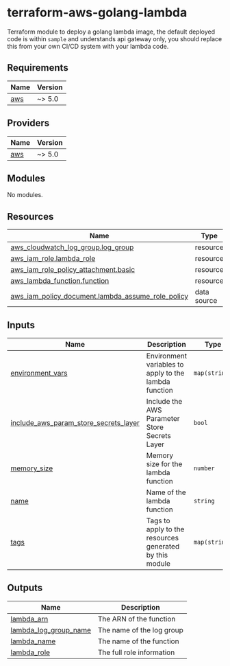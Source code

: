 # terraform-aws-golang-lambda
Terraform module to deploy a golang lambda image, the default deployed code is within `sample` and understands api gateway only, you should replace this from your own CI/CD system with your lambda code.

<!-- BEGIN_TF_DOCS -->
## Requirements

| Name | Version |
|------|---------|
| <a name="requirement_aws"></a> [aws](#requirement\_aws) | ~> 5.0 |

## Providers

| Name | Version |
|------|---------|
| <a name="provider_aws"></a> [aws](#provider\_aws) | ~> 5.0 |

## Modules

No modules.

## Resources

| Name | Type |
|------|------|
| [aws_cloudwatch_log_group.log_group](https://registry.terraform.io/providers/hashicorp/aws/latest/docs/resources/cloudwatch_log_group) | resource |
| [aws_iam_role.lambda_role](https://registry.terraform.io/providers/hashicorp/aws/latest/docs/resources/iam_role) | resource |
| [aws_iam_role_policy_attachment.basic](https://registry.terraform.io/providers/hashicorp/aws/latest/docs/resources/iam_role_policy_attachment) | resource |
| [aws_lambda_function.function](https://registry.terraform.io/providers/hashicorp/aws/latest/docs/resources/lambda_function) | resource |
| [aws_iam_policy_document.lambda_assume_role_policy](https://registry.terraform.io/providers/hashicorp/aws/latest/docs/data-sources/iam_policy_document) | data source |

## Inputs

| Name | Description | Type | Default | Required |
|------|-------------|------|---------|:--------:|
| <a name="input_environment_vars"></a> [environment\_vars](#input\_environment\_vars) | Environment variables to apply to the lambda function | `map(string)` | `{}` | no |
| <a name="input_include_aws_param_store_secrets_layer"></a> [include\_aws\_param\_store\_secrets\_layer](#input\_include\_aws\_param\_store\_secrets\_layer) | Include the AWS Parameter Store Secrets Layer | `bool` | `false` | no |
| <a name="input_memory_size"></a> [memory\_size](#input\_memory\_size) | Memory size for the lambda function | `number` | `128` | no |
| <a name="input_name"></a> [name](#input\_name) | Name of the lambda function | `string` | n/a | yes |
| <a name="input_tags"></a> [tags](#input\_tags) | Tags to apply to the resources generated by this module | `map(string)` | `{}` | no |

## Outputs

| Name | Description |
|------|-------------|
| <a name="output_lambda_arn"></a> [lambda\_arn](#output\_lambda\_arn) | The ARN of the function |
| <a name="output_lambda_log_group_name"></a> [lambda\_log\_group\_name](#output\_lambda\_log\_group\_name) | The name of the log group |
| <a name="output_lambda_name"></a> [lambda\_name](#output\_lambda\_name) | The name of the function |
| <a name="output_lambda_role"></a> [lambda\_role](#output\_lambda\_role) | The full role information |
<!-- END_TF_DOCS -->